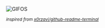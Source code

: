 <div align="justify">
<picture>
    <source media="(prefers-color-scheme: dark)" srcset="https://i.ibb.co/x658z4w/output-gif.gif">
    <source media="(prefers-color-scheme: light)" srcset="https://i.ibb.co/x658z4w/output-gif.gif">
    <img alt="GIFOS" src="https://i.ibb.co/x658z4w/output-gif.gif">
</picture>

<sub><i>inspired from [x0rzavi/github-readme-terminal](https://github.com/x0rzavi/github-readme-terminal)</i></sub>

</div>

<!-- Image deletion URL: https://ibb.co/VTBpMKb/4d233428db95782497ecabdd7e0b3269 -->
